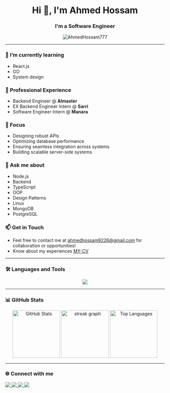 <h1 align="center">Hi 👋, I'm Ahmed Hossam</h1>

<h3 align="center">I'm a Software Engineer</h3>

<p align="center"> 
  <img src="https://komarev.com/ghpvc/?username=AhmedHossam777&label=Profile%20views&color=0e75b6&style=flat" alt="AhmedHossam777"/> 
</p>

---

### 🌱 I’m currently learning
- React.js
- GO
- System design

### 💼 Professional Experience
- Backend Engineer @ **Almaster**
- EX Backend Engineer Intern @ **Sarri**
- Software Engineer Intern @ **Manara**

### 🔧 Focus
- Designing robust APIs
- Optimizing database performance
- Ensuring seamless integration across systems
- Building scalable server-side systems

### 💬 Ask me about
- Node.js
- Backend
- TypeScript
- OOP
- Design Patterns
- Linux
- MongoDB
- PostgreSQL

### 📫 Get in Touch
- Feel free to contact me at [ahmedhossam9226@gmail.com](mailto:ahmedhossam9226@gmail.com) for collaboration or opportunities!
- Know about my experiences [MY-CV](https://drive.google.com/file/d/1XP9NphGcKl84vlnU14SojXnC3Zl0JtM1/view?usp=sharing)

---

### 🛠 Languages and Tools

<p align="center">
  <a href="https://skillicons.dev">
    <img src="https://skillicons.dev/icons?i=git,vim,linux,vscode,css,html,py,redis,md,postman,react,bootstrap,redhat,cpp,js,ts,postgres,nestjs,mysql,mongodb,docker,prisma,nodejs,expressjs,obsidian" />
  </a>
</p>

---

### 📊 GitHub Stats

<p align="center">
  <img src="https://github-readme-stats.vercel.app/api?username=AhmedHossam777&hide_title=false&hide_rank=false&show_icons=true&include_all_commits=true&count_private=true&disable_animations=false&theme=dark&hide_border=false" height="150" alt="GitHub Stats" />
  <img src="https://streak-stats.demolab.com?user=AhmedHossam777&locale=en&mode=daily&theme=dark&hide_border=false&border_radius=5" height="150" alt="streak graph" />
  <img src="https://github-readme-stats.vercel.app/api/top-langs?username=AhmedHossam777&locale=en&hide_title=false&layout=compact&card_width=320&langs_count=5&theme=dark&hide_border=false" height="150" alt="Top Languages" />
</p>

---

### 🌐 Connect with me

<p align="left">
  <a href="https://instagram.com/ahmed_hossam111" target="_blank">
    <img src="https://skillicons.dev/icons?i=instagram" />
  </a>
  <a href="mailto:ahmedhossam9226@gmail.com" target="_blank">
    <img src="https://skillicons.dev/icons?i=gmail" />
  </a>
  <a href="https://linkedin.com/in/ahmed-hossam-8319a1214/" target="_blank">
    <img src="https://skillicons.dev/icons?i=linkedin" />
  </a>
  <a href="https://dev.to/ahmedhossam777/" target="_blank">
    <img src="https://skillicons.dev/icons?i=devto" />
  </a>
</p>
